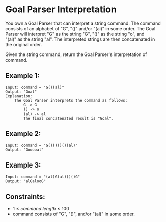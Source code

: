 # Goal Parser Interpretation

You own a Goal Parser that can interpret a string command. The command  
consists of an alphabet of "G", "()" and/or "(al)" in some order. The Goal  
Parser will interpret "G" as the string "G", "()" as the string "o", and  
"(al)" as the string "al". The interpreted strings are then concatenated in  
the original order.

Given the string command, return the Goal Parser's interpretation of command.

 

## Example 1:

    Input: command = "G()(al)"
    Output: "Goal"
    Explanation: 
        The Goal Parser interprets the command as follows:
            G -> G
            () -> o
            (al) -> al
            The final concatenated result is "Goal".

## Example 2:

    Input: command = "G()()()()(al)"
    Output: "Gooooal"

## Example 3:

    Input: command = "(al)G(al)()()G"
    Output: "alGalooG"

 

## Constraints:

* $1 \le command.length \le 100$
* command consists of "G", "()", and/or "(al)" in some order.

